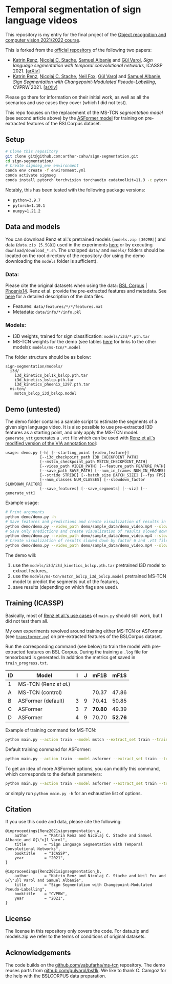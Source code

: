 # Temporal segmentation of sign language videos

This repository is my entry for the final project of the [Object recognition and computer vision 2021/2022 course](https://www.di.ens.fr/willow/teaching/recvis21/).

This is forked from the [official repository](https://github.com/RenzKa/sign-segmentation) of the following two papers:

- [Katrin Renz](https://www.katrinrenz.de), [Nicolaj C. Stache](https://www.hs-heilbronn.de/nicolaj.stache), [Samuel Albanie](https://www.robots.ox.ac.uk/~albanie/) and [Gül Varol](https://www.robots.ox.ac.uk/~gul),
*Sign language segmentation with temporal convolutional networks*, ICASSP 2021.  [[arXiv]](https://arxiv.org/abs/2011.12986)
- [Katrin Renz](https://www.katrinrenz.de), [Nicolaj C. Stache](https://www.hs-heilbronn.de/nicolaj.stache), [Neil Fox](https://www.ucl.ac.uk/dcal/people/research-staff/neil-fox), [Gül Varol](https://www.robots.ox.ac.uk/~gul) and [Samuel Albanie](https://www.robots.ox.ac.uk/~albanie/),
*Sign Segmentation with Changepoint-Modulated Pseudo-Labelling*, CVPRW 2021. [[arXiv]](https://arxiv.org/abs/2104.13817)

Please go there for information on their initial work, as well as all the scenarios and use cases they cover (which I did not test).

This repo focuses on the replacement of the MS-TCN *segmentation model* (see second article above) by the [ASFormer model](https://github.com/chinayi/asformer) for training on pre-extracted features of the BSLCorpus dataset.

## Setup

``` bash
# Clone this repository
git clone git@github.com:arthur-cahu/sign-segmentation.git
cd sign-segmentation/
# Create signseg_env environment
conda env create -f environment.yml
conda activate signseg
conda install pytorch torchvision torchaudio cudatoolkit=11.3 -c pytorch
```

Notably, this has been tested with the following package versions:

- `python=3.9.7`
- `pytorch=1.10.1`
- `numpy=1.21.2`

## Data and models

You can download Renz et al.'s pretrained models (`models.zip [302MB]`) and data (`data.zip [5.5GB]`) used in the experiments [here](https://drive.google.com/drive/folders/17DaatdfD4GRnLJJ0RX5TcSfHGMxMS0Lm?usp=sharing) or by executing `download/download_*.sh`. The unzipped `data/` and `models/` folders should be located on the root directory of the repository (for using the demo downloading the `models` folder is sufficient).


### Data:
Please cite the original datasets when using the data: [BSL Corpus](https://bslcorpusproject.org/cava/acknowledgements-and-citation/) | [Phoenix14](https://www-i6.informatik.rwth-aachen.de/~koller/RWTH-PHOENIX/).
Renz et al. provide the pre-extracted features and metadata. See [here](data/README.md) for a detailed description of the data files. 

- Features: `data/features/*/*/features.mat`
- Metadata: `data/info/*/info.pkl`

### Models:
- I3D weights, trained for sign classification: `models/i3d/*.pth.tar`
- MS-TCN weights for the demo (see tables [here](https://github.com/RenzKa/sign-segmentation#training) for links to the other models): `models/ms-tcn/*.model`

The folder structure should be as below:
```
sign-segmentation/models/
  i3d/
    i3d_kinetics_bsl1k_bslcp.pth.tar
    i3d_kinetics_bslcp.pth.tar
    i3d_kinetics_phoenix_1297.pth.tar
  ms-tcn/
    mstcn_bslcp_i3d_bslcp.model
```
## Demo (untested)
The demo folder contains a sample script to estimate the segments of a given sign language video. It is also possible to use pre-extracted I3D features as a starting point, and only apply the MS-TCN model.
`--generate_vtt` generates a `.vtt` file which can be used with [Renz et al.'s modified version of the VIA annotation tool](https://github.com/RenzKa/VIA_sign-language-annotation):

```
usage: demo.py [-h] [--starting_point {video,feature}]
               [--i3d_checkpoint_path I3D_CHECKPOINT_PATH]
               [--mstcn_checkpoint_path MSTCN_CHECKPOINT_PATH]
               [--video_path VIDEO_PATH] [--feature_path FEATURE_PATH]
               [--save_path SAVE_PATH] [--num_in_frames NUM_IN_FRAMES]
               [--stride STRIDE] [--batch_size BATCH_SIZE] [--fps FPS]
               [--num_classes NUM_CLASSES] [--slowdown_factor SLOWDOWN_FACTOR]
               [--save_features] [--save_segments] [--viz] [--generate_vtt]
```

Example usage:
``` bash
# Print arguments
python demo/demo.py -h
# Save features and predictions and create visualization of results in full speed
python demo/demo.py --video_path demo/sample_data/demo_video.mp4 --slowdown_factor 1 --save_features --save_segments --viz
# Save only predictions and create visualization of results slowed down by factor 6
python demo/demo.py --video_path demo/sample_data/demo_video.mp4 --slowdown_factor 6 --save_segments --viz
# Create visualization of results slowed down by factor 6 and .vtt file for VIA tool
python demo/demo.py --video_path demo/sample_data/demo_video.mp4 --slowdown_factor 6 --viz --generate_vtt
```

The demo will: 
1. use the `models/i3d/i3d_kinetics_bslcp.pth.tar` pretrained I3D model to extract features,
2. use the `models/ms-tcn/mstcn_bslcp_i3d_bslcp.model` pretrained MS-TCN model to predict the segments out of the features,
3. save results (depending on which flags are used).

## Training (ICASSP)

Basically, most of [Renz et al.'s use cases](https://github.com/RenzKa/sign-segmentation#training) of `main.py` should still work, but I did not test them all.

My own experiments revolved around training either MS-TCN or ASFormer (see [`transformer.py`](transformer.py)) on pre-extracted features of the BSLCorpus dataset.

Run the corresponding command (see below) to train the model with pre-extracted features on BSL Corpus.
During the training a `.log` file for tensorboard is generated. In addition the metrics get saved in `train_progress.txt`.

|ID | Model | I | J | mF1B | mF1S |
|   -   |   -  |   -  |   -   |   -   |   -   |
|1 | MS-TCN (Renz *et al.*) |  |  |  |  |
| A | MS-TCN (control) |      |      | 70.37 |47.86 |
| B | ASFormer (default) | 3 | 9 | 70.41 |50.85 |
| C | ASFormer | 3 | 7    | **70.80** |49.39 |
| D | ASFormer | 4    | 9    | 70.70 |**52.76** |

Example of training command for MS-TCN:

```bash
python main.py --action train --model mstcn --extract_set train --train_data bslcp --test_data bslcp --num_epochs 10 --seed 0
```

Default training command for ASFormer:

```bash
python main.py --action train --model asformer --extract_set train --train_data bslcp --test_data bslcp --num_epochs 20 --seed 0 --num_layers 9
```

To get an idea of more ASFormer options, you can modify this command, which corresponds to the default parameters:

```bash
python main.py --action train --model asformer --extract_set train --train_data bslcp --test_data bslcp --num_epochs 20 --seed 0 --num_decoders 3 --num_layers 9 --bz 8 --lr 0.0005
```

or simply run `python main.py -h` for an exhaustive list of options.

## Citation

If you use this code and data, please cite the following:

```
@inproceedings{Renz2021signsegmentation_a,
    author       = "Katrin Renz and Nicolaj C. Stache and Samuel Albanie and G{\"u}l Varol",
    title        = "Sign Language Segmentation with Temporal Convolutional Networks",
    booktitle    = "ICASSP",
    year         = "2021",
}
```
```
@inproceedings{Renz2021signsegmentation_b,
    author       = "Katrin Renz and Nicolaj C. Stache and Neil Fox and G{\"u}l Varol and Samuel Albanie",
    title        = "Sign Segmentation with Changepoint-Modulated Pseudo-Labelling",
    booktitle    = "CVPRW",
    year         = "2021",
}
```

## License
The license in this repository only covers the code. For data.zip and models.zip we refer to the terms of conditions of original datasets.


## Acknowledgements
The code builds on the [github.com/yabufarha/ms-tcn](https://github.com/yabufarha/ms-tcn) repository. The demo reuses parts from [github.com/gulvarol/bsl1k](https://github.com/gulvarol/bsl1k).  We like to thank C. Camgoz for the help with the BSLCORPUS data preparation.
